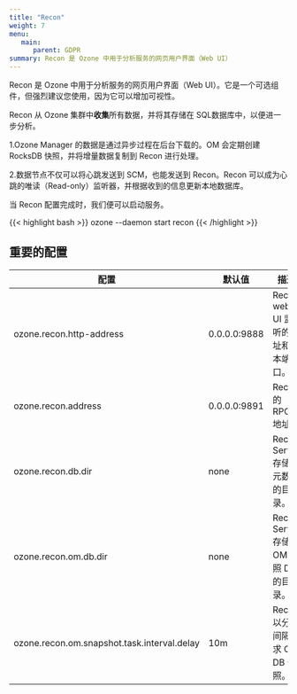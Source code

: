 ```yaml
---
title: "Recon"
weight: 7
menu:
   main:
      parent: GDPR
summary: Recon 是 Ozone 中用于分析服务的网页用户界面（Web UI）
---
```

<!---
  Licensed to the Apache Software Foundation (ASF) under one or more
  contributor license agreements.  See the NOTICE file distributed with
  this work for additional information regarding copyright ownership.
  The ASF licenses this file to You under the Apache License, Version 2.0
  (the "License"); you may not use this file except in compliance with
  the License.  You may obtain a copy of the License at

      http://www.apache.org/licenses/LICENSE-2.0

  Unless required by applicable law or agreed to in writing, software
  distributed under the License is distributed on an "AS IS" BASIS,
  WITHOUT WARRANTIES OR CONDITIONS OF ANY KIND, either express or implied.
  See the License for the specific language governing permissions and
  limitations under the License.
-->

Recon 是 Ozone 中用于分析服务的网页用户界面（Web UI）。它是一个可选组件，但强烈建议您使用，因为它可以增加可视性。

Recon 从 Ozone 集群中**收集**所有数据，并将其存储在 SQL数据库中，以便进一步分析。

1.Ozone Manager 的数据是通过异步过程在后台下载的。OM 会定期创建 RocksDB 快照，并将增量数据复制到 Recon 进行处理。

2.数据节点不仅可以将心跳发送到 SCM，也能发送到 Recon。Recon 可以成为心跳的唯读（Read-only）监听器，并根据收到的信息更新本地数据库。

当 Recon 配置完成时，我们便可以启动服务。

{{< highlight bash >}}
ozone --daemon start recon
{{< /highlight >}}

## 重要的配置

配置 | 默认值 | 描述
----|-------|------
ozone.recon.http-address | 0.0.0.0:9888 | Recon web UI 监听的地址和基本端口。
ozone.recon.address | 0.0.0.0:9891 | Recon 的 RPC 地址。
ozone.recon.db.dir | none | Recon Server 存储其元数据的目录。
ozone.recon.om.db.dir | none | Recon Server 存储其 OM 快照 DB 的目录。
ozone.recon.om.snapshot.task.interval.delay | 10m | Recon 以分钟间隔请求 OM DB 快照。

